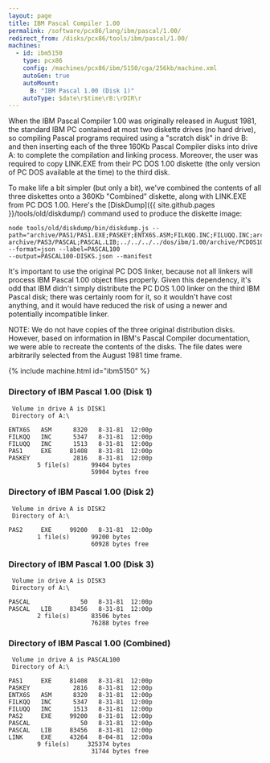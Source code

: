 ```yaml
---
layout: page
title: IBM Pascal Compiler 1.00
permalink: /software/pcx86/lang/ibm/pascal/1.00/
redirect_from: /disks/pcx86/tools/ibm/pascal/1.00/
machines:
  - id: ibm5150
    type: pcx86
    config: /machines/pcx86/ibm/5150/cga/256kb/machine.xml
    autoGen: true
    autoMount:
      B: "IBM Pascal 1.00 (Disk 1)"
    autoType: $date\r$time\rB:\rDIR\r
---
```


When the IBM Pascal Compiler 1.00 was originally released in August 1981, the standard IBM PC contained at most
two diskette drives (no hard drive), so compiling Pascal programs required using a "scratch disk" in drive B:
and then inserting each of the three 160Kb Pascal Compiler disks into drive A: to complete the compilation and
linking process.  Moreover, the user was required to copy LINK.EXE from their PC DOS 1.00 diskette (the only version
of PC DOS available at the time) to the third disk.

To make life a bit simpler (but only a bit), we've combined the contents of all three diskettes onto a 360Kb "Combined"
diskette, along with LINK.EXE from PC DOS 1.00.  Here's the [DiskDump]({{ site.github.pages }}/tools/old/diskdump/) command
used to produce the diskette image:

	node tools/old/diskdump/bin/diskdump.js --path="archive/PAS1/PAS1.EXE;PASKEY;ENTX6S.ASM;FILKQQ.INC;FILUQQ.INC;archive/PAS2/PAS2.EXE;
	archive/PAS3/PASCAL;PASCAL.LIB;../../../../dos/ibm/1.00/archive/PCDOS100/LINK.EXE" --format=json --label=PASCAL100
	--output=PASCAL100-DISKS.json --manifest 

It's important to use the original PC DOS linker, because not all linkers will process IBM Pascal 1.00 object files
properly.  Given this dependency, it's odd that IBM didn't simply distribute the PC DOS 1.00 linker on the third IBM
Pascal disk; there was certainly room for it, so it wouldn't have cost anything, and it would have reduced the risk
of using a newer and potentially incompatible linker.

NOTE: We do not have copies of the three original distribution disks.  However, based on information in IBM's Pascal
Compiler documentation, we were able to recreate the contents of the disks.  The file dates were arbitrarily selected
from the August 1981 time frame.

{% include machine.html id="ibm5150" %}

### Directory of IBM Pascal 1.00 (Disk 1)

     Volume in drive A is DISK1
     Directory of A:\

    ENTX6S   ASM      8320   8-31-81  12:00p
    FILKQQ   INC      5347   8-31-81  12:00p
    FILUQQ   INC      1513   8-31-81  12:00p
    PAS1     EXE     81408   8-31-81  12:00p
    PASKEY            2816   8-31-81  12:00p
            5 file(s)      99404 bytes
                           59904 bytes free

### Directory of IBM Pascal 1.00 (Disk 2)

     Volume in drive A is DISK2
     Directory of A:\

    PAS2     EXE     99200   8-31-81  12:00p
            1 file(s)      99200 bytes
                           60928 bytes free

### Directory of IBM Pascal 1.00 (Disk 3)

     Volume in drive A is DISK3
     Directory of A:\

    PASCAL              50   8-31-81  12:00p
    PASCAL   LIB     83456   8-31-81  12:00p
            2 file(s)      83506 bytes
                           76288 bytes free

### Directory of IBM Pascal 1.00 (Combined)

     Volume in drive A is PASCAL100
     Directory of A:\

    PAS1     EXE     81408   8-31-81  12:00p
    PASKEY            2816   8-31-81  12:00p
    ENTX6S   ASM      8320   8-31-81  12:00p
    FILKQQ   INC      5347   8-31-81  12:00p
    FILUQQ   INC      1513   8-31-81  12:00p
    PAS2     EXE     99200   8-31-81  12:00p
    PASCAL              50   8-31-81  12:00p
    PASCAL   LIB     83456   8-31-81  12:00p
    LINK     EXE     43264   8-04-81  12:00a
            9 file(s)     325374 bytes
                           31744 bytes free
